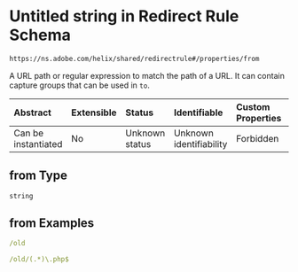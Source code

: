 # Untitled string in Redirect Rule Schema

```txt
https://ns.adobe.com/helix/shared/redirectrule#/properties/from
```

A URL path or regular expression to match the path of a URL. It can contain capture groups that can be used in `to`.

| Abstract            | Extensible | Status         | Identifiable            | Custom Properties | Additional Properties | Access Restrictions | Defined In                                                                   |
| :------------------ | :--------- | :------------- | :---------------------- | :---------------- | :-------------------- | :------------------ | :--------------------------------------------------------------------------- |
| Can be instantiated | No         | Unknown status | Unknown identifiability | Forbidden         | Allowed               | none                | [redirectrule.schema.json*](redirectrule.schema.json "open original schema") |

## from Type

`string`

## from Examples

```yaml
/old

```

```yaml
/old/(.*)\.php$

```
